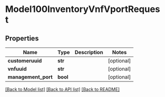# Model100InventoryVnfVportRequest

## Properties
Name | Type | Description | Notes
------------ | ------------- | ------------- | -------------
**customeruuid** | **str** |  | [optional] 
**vnfuuid** | **str** |  | [optional] 
**management_port** | **bool** |  | [optional] 

[[Back to Model list]](../README.md#documentation-for-models) [[Back to API list]](../README.md#documentation-for-api-endpoints) [[Back to README]](../README.md)


